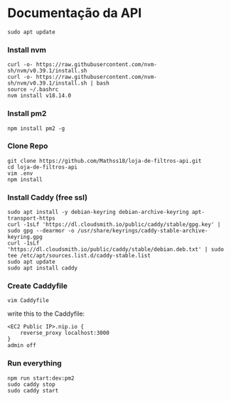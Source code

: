 # Documentação da API
```
sudo apt update
```

### Install nvm
```
curl -o- https://raw.githubusercontent.com/nvm-sh/nvm/v0.39.1/install.sh
curl -o- https://raw.githubusercontent.com/nvm-sh/nvm/v0.39.1/install.sh | bash
source ~/.bashrc
nvm install v18.14.0
```


### Install pm2
```
npm install pm2 -g
```


### Clone Repo
```
git clone https://github.com/Mathss18/loja-de-filtros-api.git
cd loja-de-filtros-api
vim .env
npm install
```


### Install Caddy (free ssl)
```
sudo apt install -y debian-keyring debian-archive-keyring apt-transport-https
curl -1sLf 'https://dl.cloudsmith.io/public/caddy/stable/gpg.key' | sudo gpg --dearmor -o /usr/share/keyrings/caddy-stable-archive-keyring.gpg
curl -1sLf 'https://dl.cloudsmith.io/public/caddy/stable/debian.deb.txt' | sudo tee /etc/apt/sources.list.d/caddy-stable.list
sudo apt update
sudo apt install caddy
```

### Create Caddyfile
```
vim Caddyfile
```
write this to the Caddyfile:
```
<EC2 Public IP>.nip.io {
    reverse_proxy localhost:3000
}
admin off
```

### Run everything
```
npm run start:dev:pm2
sudo caddy stop
sudo caddy start
```
